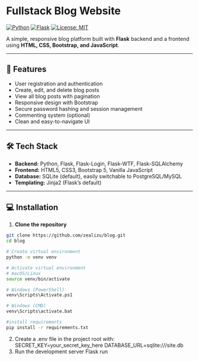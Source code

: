 # Fullstack Blog Website

[![Python](https://img.shields.io/badge/python-3.8%2B-blue)](https://www.python.org/)
[![Flask](https://img.shields.io/badge/flask-2.0+-green)](https://flask.palletsprojects.com/)
[![License: MIT](https://img.shields.io/badge/license-MIT-yellow.svg)](LICENSE)

A simple, responsive blog platform built with **Flask** backend and a frontend using **HTML, CSS, Bootstrap, and JavaScript**.

---

## 🚀 Features

- User registration and authentication  
- Create, edit, and delete blog posts  
- View all blog posts with pagination  
- Responsive design with Bootstrap  
- Secure password hashing and session management  
- Commenting system (optional)  
- Clean and easy-to-navigate UI

---

## 🛠️ Tech Stack

- **Backend:** Python, Flask, Flask-Login, Flask-WTF, Flask-SQLAlchemy  
- **Frontend:** HTML5, CSS3, Bootstrap 5, Vanilla JavaScript  
- **Database:** SQLite (default), easily switchable to PostgreSQL/MySQL  
- **Templating:** Jinja2 (Flask’s default)  

---

## 💻 Installation

1. **Clone the repository**

```bash
git clone https://github.com/zealizu/blog.git
cd blog

# Create virtual environment
python -m venv venv

# Activate virtual environment
# macOS/Linux
source venv/bin/activate

# Windows (PowerShell)
venv\Scripts\Activate.ps1

# Windows (CMD)
venv\Scripts\activate.bat

#install requirements
pip install -r requirements.txt
```
2. Create a .env file in the project root with:
SECRET_KEY=your_secret_key_here
DATABASE_URL=sqlite:///site.db
3. Run the development server
Flask run

